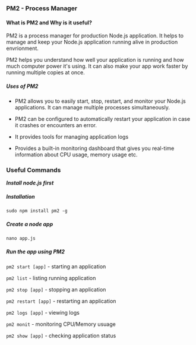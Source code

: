 ### PM2 - Process Manager 

#### What is PM2 and Why is it useful?
PM2 is a process manager for production Node.js application. It helps to manage and keep your Node.js application running alive in production envrionment. 

 PM2 helps you understand how well your application is running and how much computer power it's using. It can also make your app work faster by running multiple copies at once.

##### Uses of PM2

- PM2 allows you to easily start, stop, restart, and monitor your Node.js applications. It can manage multiple processes simultaneously.

- PM2 can be configured to automatically restart your application in case it crashes or encounters an error.

-  It provides tools for managing application logs

- Provides a built-in monitoring dashboard that gives you real-time information about CPU usage, memory usage etc.


### Useful Commands
***Install node.js first***
##### Installation 

`sudo npm install pm2 -g`

##### Create a node app

`nano app.js` 

##### Run the app using PM2

`pm2 start [app]` - starting an application 

`pm2 list` - listing running application 

`pm2 stop [app]` - stopping an application 

`pm2 restart [app]` - restarting an application 

`pm2 logs [app]` - viewing logs 

`pm2 monit` - monitoring CPU/Memory usuage 

`pm2 show [app]` - checking application status 














